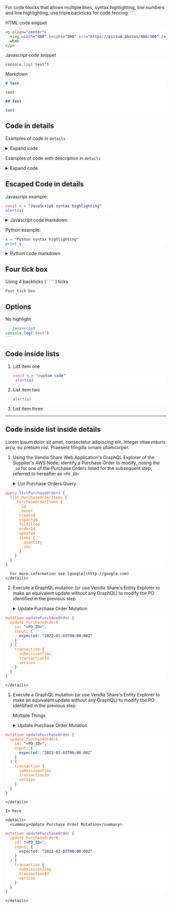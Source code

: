 
For code blocks that allows multiple lines, syntax highlighting, line numbers and line highlighting, use triple backticks for code fencing: ```.

HTML code snippet

<pre class="language-html" style="background-color:#fff;--shiki-dark-bg:#282A36;color:#24292e;--shiki-dark:#F8F8F2" tabindex="0"><code class="language-html"><span class="line"><span style="color:#24292E;--shiki-dark:#F8F8F2">&lt;</span><span style="color:#22863A;--shiki-dark:#FF79C6">p</span><span style="color:#B31D28;--shiki-dark:#F8F8F2;font-style:italic;--shiki-dark-font-style:italic;text-decoration:inherit;--shiki-dark-text-decoration:underline"> align</span><span style="color:#24292E;--shiki-dark:#FF79C6">=</span><span style="color:#032F62;--shiki-dark:#E9F284">"</span><span style="color:#032F62;--shiki-dark:#F1FA8C">center</span><span style="color:#032F62;--shiki-dark:#E9F284">"</span><span style="color:#24292E;--shiki-dark:#F8F8F2">></span></span>
<span class="line"><span style="color:#24292E;--shiki-dark:#F8F8F2">  &lt;</span><span style="color:#22863A;--shiki-dark:#FF79C6">img</span><span style="color:#6F42C1;--shiki-dark:#50FA7B;font-style:inherit;--shiki-dark-font-style:italic"> width</span><span style="color:#24292E;--shiki-dark:#FF79C6">=</span><span style="color:#032F62;--shiki-dark:#E9F284">"</span><span style="color:#032F62;--shiki-dark:#F1FA8C">460</span><span style="color:#032F62;--shiki-dark:#E9F284">"</span><span style="color:#6F42C1;--shiki-dark:#50FA7B;font-style:inherit;--shiki-dark-font-style:italic"> height</span><span style="color:#24292E;--shiki-dark:#FF79C6">=</span><span style="color:#032F62;--shiki-dark:#E9F284">"</span><span style="color:#032F62;--shiki-dark:#F1FA8C">300</span><span style="color:#032F62;--shiki-dark:#E9F284">"</span><span style="color:#6F42C1;--shiki-dark:#50FA7B;font-style:inherit;--shiki-dark-font-style:italic"> src</span><span style="color:#24292E;--shiki-dark:#FF79C6">=</span><span style="color:#032F62;--shiki-dark:#E9F284">"</span><span style="color:#032F62;--shiki-dark:#F1FA8C">https://picsum.photos/460/300</span><span style="color:#032F62;--shiki-dark:#E9F284">"</span><span style="color:#24292E;--shiki-dark:#F8F8F2"> /></span></span>
<span class="line"><span style="color:#24292E;--shiki-dark:#F8F8F2">  what</span></span>
<span class="line"><span style="color:#24292E;--shiki-dark:#F8F8F2">&lt;/</span><span style="color:#22863A;--shiki-dark:#FF79C6">p</span><span style="color:#24292E;--shiki-dark:#F8F8F2">></span></span></code></pre>

Javascript code snippet

<pre class="language-javascript" style="background-color:#fff;--shiki-dark-bg:#282A36;color:#24292e;--shiki-dark:#F8F8F2" tabindex="0"><code class="language-javascript"><span class="line"><span style="color:#24292E;--shiki-dark:#F8F8F2">console.</span><span style="color:#6F42C1;--shiki-dark:#50FA7B">log</span><span style="color:#24292E;--shiki-dark:#F8F8F2">(</span><span style="color:#032F62;--shiki-dark:#E9F284">'</span><span style="color:#032F62;--shiki-dark:#F1FA8C">test</span><span style="color:#032F62;--shiki-dark:#E9F284">'</span><span style="color:#24292E;--shiki-dark:#F8F8F2">)</span></span></code></pre>

Markdown

<pre class="language-md" style="background-color:#fff;--shiki-dark-bg:#282A36;color:#24292e;--shiki-dark:#F8F8F2" tabindex="0"><code class="language-md"><span class="line"><span style="color:#005CC5;--shiki-dark:#BD93F9;font-weight:bold;--shiki-dark-font-weight:bold"># Test</span></span>
<span class="line"></span>
<span class="line"><span style="color:#24292E;--shiki-dark:#F8F8F2">text</span></span>
<span class="line"></span>
<span class="line"><span style="color:#005CC5;--shiki-dark:#BD93F9;font-weight:bold;--shiki-dark-font-weight:bold">## Test</span></span>
<span class="line"></span>
<span class="line"><span style="color:#24292E;--shiki-dark:#F8F8F2">text</span></span></code></pre>

## Code in details

Examples of code in `details`

<details>
  <summary>Expand code</summary>

<pre class="language-graphql" style="background-color:#fff;--shiki-dark-bg:#282A36;color:#24292e;--shiki-dark:#F8F8F2" tabindex="0"><code class="language-graphql"><span class="line"><span style="color:#D73A49;--shiki-dark:#FF79C6">mutation</span><span style="color:#6F42C1;--shiki-dark:#50FA7B"> updatePurchaseOrder</span><span style="color:#24292E;--shiki-dark:#F8F8F2"> {</span></span>
<span class="line"><span style="color:#E36209;--shiki-dark:#F1FA8C">  update_PurchaseOrder</span><span style="color:#24292E;--shiki-dark:#F8F8F2">(</span></span>
<span class="line"><span style="color:#E36209;--shiki-dark:#FFB86C;font-style:inherit;--shiki-dark-font-style:italic">    id</span><span style="color:#24292E;--shiki-dark:#FF79C6">:</span><span style="color:#032F62;--shiki-dark:#E9F284"> "</span><span style="color:#032F62;--shiki-dark:#F1FA8C">&lt;PO_ID></span><span style="color:#032F62;--shiki-dark:#E9F284">"</span><span style="color:#24292E;--shiki-dark:#F8F8F2">,</span></span>
<span class="line"><span style="color:#E36209;--shiki-dark:#FFB86C;font-style:inherit;--shiki-dark-font-style:italic">    input</span><span style="color:#24292E;--shiki-dark:#FF79C6">:</span><span style="color:#24292E;--shiki-dark:#F8F8F2"> {</span></span>
<span class="line"><span style="color:#032F62;--shiki-dark:#F1FA8C">      expected</span><span style="color:#24292E;--shiki-dark:#F8F8F2">: </span><span style="color:#032F62;--shiki-dark:#E9F284">"</span><span style="color:#032F62;--shiki-dark:#F1FA8C">2022-01-03T00:00:00Z</span><span style="color:#032F62;--shiki-dark:#E9F284">"</span></span>
<span class="line"><span style="color:#24292E;--shiki-dark:#F8F8F2">    }</span></span>
<span class="line"><span style="color:#24292E;--shiki-dark:#F8F8F2">  ) {</span></span>
<span class="line"><span style="color:#E36209;--shiki-dark:#F1FA8C">    transaction</span><span style="color:#24292E;--shiki-dark:#F8F8F2"> {</span></span>
<span class="line"><span style="color:#E36209;--shiki-dark:#F1FA8C">      submissionTime</span></span>
<span class="line"><span style="color:#E36209;--shiki-dark:#F1FA8C">      transactionId</span></span>
<span class="line"><span style="color:#24292E;--shiki-dark:#F8F8F2">    }</span></span>
<span class="line"><span style="color:#24292E;--shiki-dark:#F8F8F2">  }</span></span>
<span class="line"><span style="color:#24292E;--shiki-dark:#F8F8F2">}</span></span></code></pre>

</details>

Examples of code with description in `details`

<details>
  <summary>Expand code</summary>

This code does xyz.

<pre class="language-js" style="background-color:#fff;--shiki-dark-bg:#282A36;color:#24292e;--shiki-dark:#F8F8F2" tabindex="0"><code class="language-js"><span class="line"><span style="color:#D73A49;--shiki-dark:#FF79C6">const</span><span style="color:#005CC5;--shiki-dark:#F8F8F2"> s</span><span style="color:#D73A49;--shiki-dark:#FF79C6"> =</span><span style="color:#032F62;--shiki-dark:#E9F284"> "</span><span style="color:#032F62;--shiki-dark:#F1FA8C">JavaScript syntax highlighting</span><span style="color:#032F62;--shiki-dark:#E9F284">"</span></span>
<span class="line"><span style="color:#6F42C1;--shiki-dark:#50FA7B">alert</span><span style="color:#24292E;--shiki-dark:#F8F8F2">(s)</span></span></code></pre>

</details>

## Escaped Code in details

Javascript example:

<pre class="language-javascript" style="background-color:#fff;--shiki-dark-bg:#282A36;color:#24292e;--shiki-dark:#F8F8F2" tabindex="0"><code class="language-javascript"><span class="line"><span style="color:#D73A49;--shiki-dark:#FF79C6">const</span><span style="color:#005CC5;--shiki-dark:#F8F8F2"> s</span><span style="color:#D73A49;--shiki-dark:#FF79C6"> =</span><span style="color:#032F62;--shiki-dark:#E9F284"> "</span><span style="color:#032F62;--shiki-dark:#F1FA8C">JavaScript syntax highlighting</span><span style="color:#032F62;--shiki-dark:#E9F284">"</span></span>
<span class="line"><span style="color:#6F42C1;--shiki-dark:#50FA7B">alert</span><span style="color:#24292E;--shiki-dark:#F8F8F2">(s)</span></span></code></pre>

<details>
  <summary>Javascript code markdown</summary>

  ````
  ```javascript
  const s = "indented JavaScript syntax highlighting"
  alert(s)
  ```
  ````
</details>

Python example:

<pre class="language-python" style="background-color:#fff;--shiki-dark-bg:#282A36;color:#24292e;--shiki-dark:#F8F8F2" tabindex="0"><code class="language-python"><span class="line"><span style="color:#24292E;--shiki-dark:#F8F8F2">s </span><span style="color:#D73A49;--shiki-dark:#FF79C6">=</span><span style="color:#032F62;--shiki-dark:#E9F284"> "</span><span style="color:#032F62;--shiki-dark:#F1FA8C">Python syntax highlighting</span><span style="color:#032F62;--shiki-dark:#E9F284">"</span></span>
<span class="line"><span style="color:#005CC5;--shiki-dark:#8BE9FD">print</span><span style="color:#24292E;--shiki-dark:#F8F8F2"> s</span></span></code></pre>

<details>
  <summary>Python code markdown</summary>

<pre class="language-md" style="background-color:#fff;--shiki-dark-bg:#282A36;color:#24292e;--shiki-dark:#F8F8F2" tabindex="0"><code class="language-md"><span class="line"><span style="color:#24292E;--shiki-dark:#50FA7B">```python</span></span>
<span class="line"><span style="color:#24292E;--shiki-dark:#F8F8F2">s </span><span style="color:#D73A49;--shiki-dark:#FF79C6">=</span><span style="color:#032F62;--shiki-dark:#E9F284"> "</span><span style="color:#032F62;--shiki-dark:#F1FA8C">Python syntax highlighting</span><span style="color:#032F62;--shiki-dark:#E9F284">"</span></span>
<span class="line"><span style="color:#005CC5;--shiki-dark:#8BE9FD">print</span><span style="color:#24292E;--shiki-dark:#F8F8F2"> s</span></span>
<span class="line"><span style="color:#24292E;--shiki-dark:#50FA7B">```</span></span></code></pre>
</details>

## Four tick box

Using 4 backticks (<code>````</code>) ticks

<pre class="language-md" style="background-color:#fff;--shiki-dark-bg:#282A36;color:#24292e;--shiki-dark:#F8F8F2" tabindex="0"><code class="language-md"><span class="line"><span style="color:#24292E;--shiki-dark:#F8F8F2">Four tick box</span></span></code></pre>

## Options

No highlight

````md
```javascript
console.log('test')
```
````

## Code inside lists

1. List item one

    <pre class="language-js" style="background-color:#fff;--shiki-dark-bg:#282A36;color:#24292e;--shiki-dark:#F8F8F2" tabindex="0"><code class="language-js"><span class="line"><span style="color:#D73A49;--shiki-dark:#FF79C6">const</span><span style="color:#005CC5;--shiki-dark:#F8F8F2"> s</span><span style="color:#D73A49;--shiki-dark:#FF79C6"> =</span><span style="color:#032F62;--shiki-dark:#E9F284"> "</span><span style="color:#032F62;--shiki-dark:#F1FA8C">custom code</span><span style="color:#032F62;--shiki-dark:#E9F284">"</span></span>
    <span class="line"><span style="color:#6F42C1;--shiki-dark:#50FA7B">alert</span><span style="color:#24292E;--shiki-dark:#F8F8F2">(s)</span></span></code></pre>

2. List item two

    <pre class="language-js" style="background-color:#fff;--shiki-dark-bg:#282A36;color:#24292e;--shiki-dark:#F8F8F2" tabindex="0"><code class="language-js"><span class="line"><span style="color:#6F42C1;--shiki-dark:#50FA7B">alert</span><span style="color:#24292E;--shiki-dark:#F8F8F2">(s)</span></span></code></pre>

3. List item three


---

## Code inside list inside details

Lorem ipsum dolor sit amet, consectetur adipiscing elit. Integer vitae mauris arcu, eu pretium nisi. Praesent fringilla ornare ullamcorper. 

1. Using the Vendia Share Web Application's GraphQL Explorer of the Supplier's AWS Node, identify a Purchase Order to modify, noting the `_id` for one of the Purchase Orders listed for the subsequent step, referred to hereafter as `<PO_ID>`

    <details>
      <summary>List Purchase Orders Query</summary>

      This is how you do this query thingie

      1. Xyz
      2. Abc
      3. Lol
    
<pre class="language-graphql" style="background-color:#fff;--shiki-dark-bg:#282A36;color:#24292e;--shiki-dark:#F8F8F2" tabindex="0"><code class="language-graphql"><span class="line"><span style="color:#D73A49;--shiki-dark:#FF79C6">query</span><span style="color:#6F42C1;--shiki-dark:#50FA7B"> listPurchaseOrders</span><span style="color:#24292E;--shiki-dark:#F8F8F2"> {</span></span>
<span class="line"><span style="color:#E36209;--shiki-dark:#F1FA8C">  list_PurchaseOrderItems</span><span style="color:#24292E;--shiki-dark:#F8F8F2"> {</span></span>
<span class="line"><span style="color:#E36209;--shiki-dark:#F1FA8C">    _PurchaseOrderItems</span><span style="color:#24292E;--shiki-dark:#F8F8F2"> {</span></span>
<span class="line"><span style="color:#E36209;--shiki-dark:#F1FA8C">      _id</span></span>
<span class="line"><span style="color:#E36209;--shiki-dark:#F1FA8C">      _owner</span></span>
<span class="line"><span style="color:#E36209;--shiki-dark:#F1FA8C">      created</span></span>
<span class="line"><span style="color:#E36209;--shiki-dark:#F1FA8C">      expected</span></span>
<span class="line"><span style="color:#E36209;--shiki-dark:#F1FA8C">      fulfilled</span></span>
<span class="line"><span style="color:#E36209;--shiki-dark:#F1FA8C">      orderId</span></span>
<span class="line"><span style="color:#E36209;--shiki-dark:#F1FA8C">      updated</span></span>
<span class="line"><span style="color:#E36209;--shiki-dark:#F1FA8C">      items</span><span style="color:#24292E;--shiki-dark:#F8F8F2"> {</span></span>
<span class="line"><span style="color:#E36209;--shiki-dark:#F1FA8C">        quantity</span></span>
<span class="line"><span style="color:#E36209;--shiki-dark:#F1FA8C">        sku</span></span>
<span class="line"><span style="color:#24292E;--shiki-dark:#F8F8F2">      }</span></span>
<span class="line"><span style="color:#24292E;--shiki-dark:#F8F8F2">    }</span></span>
<span class="line"><span style="color:#24292E;--shiki-dark:#F8F8F2">  }</span></span>
<span class="line"><span style="color:#24292E;--shiki-dark:#F8F8F2">}</span></span></code></pre>

      For more information see [google](http://google.com)
    </details>

2. Execute a GraphQL mutation (or use Vendia Share's Entity Explorer to make an equivalent update without any GraphQL) to modify the PO identified in the previous step

    <details>
      <summary>Update Purchase Order Mutation</summary>
    
<pre class="language-graphql" style="background-color:#fff;--shiki-dark-bg:#282A36;color:#24292e;--shiki-dark:#F8F8F2" tabindex="0"><code class="language-graphql"><span class="line"><span style="color:#D73A49;--shiki-dark:#FF79C6">mutation</span><span style="color:#6F42C1;--shiki-dark:#50FA7B"> updatePurchaseOrder</span><span style="color:#24292E;--shiki-dark:#F8F8F2"> {</span></span>
<span class="line"><span style="color:#E36209;--shiki-dark:#F1FA8C">  update_PurchaseOrder</span><span style="color:#24292E;--shiki-dark:#F8F8F2">(</span></span>
<span class="line"><span style="color:#E36209;--shiki-dark:#FFB86C;font-style:inherit;--shiki-dark-font-style:italic">    id</span><span style="color:#24292E;--shiki-dark:#FF79C6">:</span><span style="color:#032F62;--shiki-dark:#E9F284"> "</span><span style="color:#032F62;--shiki-dark:#F1FA8C">&lt;PO_ID></span><span style="color:#032F62;--shiki-dark:#E9F284">"</span><span style="color:#24292E;--shiki-dark:#F8F8F2">,</span></span>
<span class="line"><span style="color:#E36209;--shiki-dark:#FFB86C;font-style:inherit;--shiki-dark-font-style:italic">    input</span><span style="color:#24292E;--shiki-dark:#FF79C6">:</span><span style="color:#24292E;--shiki-dark:#F8F8F2"> {</span></span>
<span class="line"><span style="color:#032F62;--shiki-dark:#F1FA8C">      expected</span><span style="color:#24292E;--shiki-dark:#F8F8F2">: </span><span style="color:#032F62;--shiki-dark:#E9F284">"</span><span style="color:#032F62;--shiki-dark:#F1FA8C">2022-01-03T00:00:00Z</span><span style="color:#032F62;--shiki-dark:#E9F284">"</span></span>
<span class="line"><span style="color:#24292E;--shiki-dark:#F8F8F2">    }</span></span>
<span class="line"><span style="color:#24292E;--shiki-dark:#F8F8F2">  ) {</span></span>
<span class="line"><span style="color:#E36209;--shiki-dark:#F1FA8C">    transaction</span><span style="color:#24292E;--shiki-dark:#F8F8F2"> {</span></span>
<span class="line"><span style="color:#E36209;--shiki-dark:#F1FA8C">      submissionTime</span></span>
<span class="line"><span style="color:#E36209;--shiki-dark:#F1FA8C">      transactionId</span></span>
<span class="line"><span style="color:#E36209;--shiki-dark:#F1FA8C">      version</span></span>
<span class="line"><span style="color:#24292E;--shiki-dark:#F8F8F2">    }</span></span>
<span class="line"><span style="color:#24292E;--shiki-dark:#F8F8F2">  }</span></span>
<span class="line"><span style="color:#24292E;--shiki-dark:#F8F8F2">}</span></span></code></pre>
    </details>


1. Execute a GraphQL mutation (or use Vendia Share's Entity Explorer to make an equivalent update without any GraphQL) to modify the PO identified in the previous step

    Multiple Things 

    <details>
      <summary>Update Purchase Order Mutation</summary>
    
<pre class="language-graphql" style="background-color:#fff;--shiki-dark-bg:#282A36;color:#24292e;--shiki-dark:#F8F8F2" tabindex="0"><code class="language-graphql"><span class="line"><span style="color:#D73A49;--shiki-dark:#FF79C6">mutation</span><span style="color:#6F42C1;--shiki-dark:#50FA7B"> updatePurchaseOrder</span><span style="color:#24292E;--shiki-dark:#F8F8F2"> {</span></span>
<span class="line"><span style="color:#E36209;--shiki-dark:#F1FA8C">  update_PurchaseOrder</span><span style="color:#24292E;--shiki-dark:#F8F8F2">(</span></span>
<span class="line"><span style="color:#E36209;--shiki-dark:#FFB86C;font-style:inherit;--shiki-dark-font-style:italic">    id</span><span style="color:#24292E;--shiki-dark:#FF79C6">:</span><span style="color:#032F62;--shiki-dark:#E9F284"> "</span><span style="color:#032F62;--shiki-dark:#F1FA8C">&lt;PO_ID></span><span style="color:#032F62;--shiki-dark:#E9F284">"</span><span style="color:#24292E;--shiki-dark:#F8F8F2">,</span></span>
<span class="line"><span style="color:#E36209;--shiki-dark:#FFB86C;font-style:inherit;--shiki-dark-font-style:italic">    input</span><span style="color:#24292E;--shiki-dark:#FF79C6">:</span><span style="color:#24292E;--shiki-dark:#F8F8F2"> {</span></span>
<span class="line"><span style="color:#032F62;--shiki-dark:#F1FA8C">      expected</span><span style="color:#24292E;--shiki-dark:#F8F8F2">: </span><span style="color:#032F62;--shiki-dark:#E9F284">"</span><span style="color:#032F62;--shiki-dark:#F1FA8C">2022-01-03T00:00:00Z</span><span style="color:#032F62;--shiki-dark:#E9F284">"</span></span>
<span class="line"><span style="color:#24292E;--shiki-dark:#F8F8F2">    }</span></span>
<span class="line"><span style="color:#24292E;--shiki-dark:#F8F8F2">  ) {</span></span>
<span class="line"><span style="color:#E36209;--shiki-dark:#F1FA8C">    transaction</span><span style="color:#24292E;--shiki-dark:#F8F8F2"> {</span></span>
<span class="line"><span style="color:#E36209;--shiki-dark:#F1FA8C">      submissionTime</span></span>
<span class="line"><span style="color:#E36209;--shiki-dark:#F1FA8C">      transactionId</span></span>
<span class="line"><span style="color:#E36209;--shiki-dark:#F1FA8C">      version</span></span>
<span class="line"><span style="color:#24292E;--shiki-dark:#F8F8F2">    }</span></span>
<span class="line"><span style="color:#24292E;--shiki-dark:#F8F8F2">  }</span></span>
<span class="line"><span style="color:#24292E;--shiki-dark:#F8F8F2">}</span></span></code></pre>
    </details>

    In here

    <details>
      <summary>Update Purchase Order Mutation</summary>
    
<pre class="language-graphql" style="background-color:#fff;--shiki-dark-bg:#282A36;color:#24292e;--shiki-dark:#F8F8F2" tabindex="0"><code class="language-graphql"><span class="line"><span style="color:#D73A49;--shiki-dark:#FF79C6">mutation</span><span style="color:#6F42C1;--shiki-dark:#50FA7B"> updatePurchaseOrder</span><span style="color:#24292E;--shiki-dark:#F8F8F2"> {</span></span>
<span class="line"><span style="color:#E36209;--shiki-dark:#F1FA8C">  update_PurchaseOrder</span><span style="color:#24292E;--shiki-dark:#F8F8F2">(</span></span>
<span class="line"><span style="color:#E36209;--shiki-dark:#FFB86C;font-style:inherit;--shiki-dark-font-style:italic">    id</span><span style="color:#24292E;--shiki-dark:#FF79C6">:</span><span style="color:#032F62;--shiki-dark:#E9F284"> "</span><span style="color:#032F62;--shiki-dark:#F1FA8C">&lt;PO_ID></span><span style="color:#032F62;--shiki-dark:#E9F284">"</span><span style="color:#24292E;--shiki-dark:#F8F8F2">,</span></span>
<span class="line"><span style="color:#E36209;--shiki-dark:#FFB86C;font-style:inherit;--shiki-dark-font-style:italic">    input</span><span style="color:#24292E;--shiki-dark:#FF79C6">:</span><span style="color:#24292E;--shiki-dark:#F8F8F2"> {</span></span>
<span class="line"><span style="color:#032F62;--shiki-dark:#F1FA8C">      expected</span><span style="color:#24292E;--shiki-dark:#F8F8F2">: </span><span style="color:#032F62;--shiki-dark:#E9F284">"</span><span style="color:#032F62;--shiki-dark:#F1FA8C">2022-01-03T00:00:00Z</span><span style="color:#032F62;--shiki-dark:#E9F284">"</span></span>
<span class="line"><span style="color:#24292E;--shiki-dark:#F8F8F2">    }</span></span>
<span class="line"><span style="color:#24292E;--shiki-dark:#F8F8F2">  ) {</span></span>
<span class="line"><span style="color:#E36209;--shiki-dark:#F1FA8C">    transaction</span><span style="color:#24292E;--shiki-dark:#F8F8F2"> {</span></span>
<span class="line"><span style="color:#E36209;--shiki-dark:#F1FA8C">      submissionTime</span></span>
<span class="line"><span style="color:#E36209;--shiki-dark:#F1FA8C">      transactionId</span></span>
<span class="line"><span style="color:#E36209;--shiki-dark:#F1FA8C">      version</span></span>
<span class="line"><span style="color:#24292E;--shiki-dark:#F8F8F2">    }</span></span>
<span class="line"><span style="color:#24292E;--shiki-dark:#F8F8F2">  }</span></span>
<span class="line"><span style="color:#24292E;--shiki-dark:#F8F8F2">}</span></span></code></pre>
    </details>